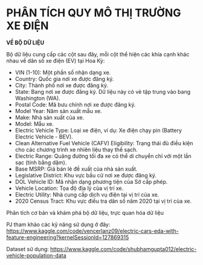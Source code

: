 
# PHÂN TÍCH QUY MÔ THỊ TRƯỜNG XE ĐIỆN

**VỀ BỘ DỮ LIỆU**

Bộ dữ liệu cung cấp các cột sau đây, mỗi cột thể hiện các khía cạnh khác nhau về dân số xe điện (EV) tại Hoa Kỳ:
- VIN (1-10): Một phần số nhận dạng xe.
- Country: Quốc gia nơi xe được đăng ký.
- City: Thành phố nơi xe được đăng ký.
- State: Bang nơi xe được đăng ký. Dữ liệu này có vẻ tập trung vào bang Washington (WA).
- Postal Code: Mã bưu chính nơi xe được đăng ký.
- Model Year: Năm sản xuất mẫu xe.
- Make: Nhà sản xuất của xe.
- Model: Mẫu xe.
- Electric Vehicle Type: Loại xe điện, ví dụ: Xe điện chạy pin (Battery Electric Vehicle - BEV).
- Clean Alternative Fuel Vehicle (CAFV) Eligibility: Trạng thái đủ điều kiện cho các chương trình xe nhiên liệu thay thế sạch.
- Electric Range: Quãng đường tối đa xe có thể di chuyển chỉ với một lần sạc (tính bằng dặm).
- Base MSRP: Giá bán lẻ đề xuất của nhà sản xuất.
- Legislative District: Khu vực bầu cử nơi xe được đăng ký.
- DOL Vehicle ID: Mã nhận dạng phương tiện của Sở cấp phép.
- Vehicle Location: Tọa độ địa lý của vị trí xe.
- Electric Utility: Nhà cung cấp dịch vụ điện tại vị trí của xe.
- 2020 Census Tract: Khu vực điều tra dân số năm 2020 tại vị trí của xe.

Phân tích cơ bản và khám phá bộ dữ liệu, trực quan hóa dữ liệu

PJ tham khảo các kỹ năng sử dụng ở đây:
https://www.kaggle.com/code/vencerlanz09/electric-cars-eda-with-feature-engineering?kernelSessionId=127869315

Dataset sử dụng:
https://www.kaggle.com/code/shubhamgupta012/electric-vehicle-population-data

